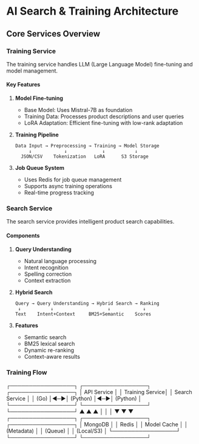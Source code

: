 # AI Search & Training Architecture

## Core Services Overview

### Training Service
The training service handles LLM (Large Language Model) fine-tuning and model management.

#### Key Features
1. **Model Fine-tuning**
   - Base Model: Uses Mistral-7B as foundation
   - Training Data: Processes product descriptions and user queries
   - LoRA Adaptation: Efficient fine-tuning with low-rank adaptation

2. **Training Pipeline**
   ```
   Data Input → Preprocessing → Training → Model Storage
        ↓            ↓             ↓           ↓
     JSON/CSV    Tokenization   LoRA      S3 Storage
   ```

3. **Job Queue System**
   - Uses Redis for job queue management
   - Supports async training operations
   - Real-time progress tracking

### Search Service
The search service provides intelligent product search capabilities.

#### Components
1. **Query Understanding**
   - Natural language processing
   - Intent recognition
   - Spelling correction
   - Context extraction

2. **Hybrid Search**
   ```
   Query → Query Understanding → Hybrid Search → Ranking
    ↓           ↓                    ↓            ↓
   Text    Intent+Context     BM25+Semantic    Scores
   ```

3. **Features**
   - Semantic search
   - BM25 lexical search
   - Dynamic re-ranking
   - Context-aware results


### Training Flow


┌─────────────────┐    ┌─────────────────┐    ┌─────────────────┐
│  API Service    │    │ Training Service│    │  Search Service │
│  (Go)          │◄─►│  (Python)      │◄─►│  (Python)      │
└─────────────────┘    └─────────────────┘    └─────────────────┘
        ▲                      ▲                      ▲
        │                      │                      │
        ▼                      ▼                      ▼
┌─────────────────┐    ┌─────────────────┐    ┌─────────────────┐
│    MongoDB      │    │     Redis       │    │  Model Cache    │
│  (Metadata)     │    │   (Queue)       │    │  (Local/S3)    │
└─────────────────┘    └─────────────────┘    └─────────────────┘